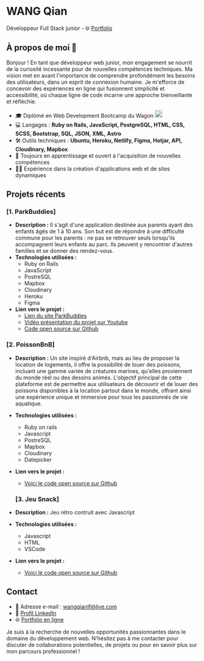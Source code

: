 
# WANG Qian 
Développeur Full Stack junior - 🌐 <a href="https://www.wangqian.pro" target="_blank">Portfolio</a>

## À propos de moi 👋

Bonjour ! En tant que développeur web junior, mon engagement se nourrit de la curiosité incessante pour de nouvelles compétences techniques.
Ma vision met en avant l'importance de comprendre profondément les besoins des utilisateurs, dans un esprit de connexion humaine.
Je m'efforce de concevoir des expériences en ligne qui fusionnent simplicité et accessibilité, où chaque ligne de code incarne une approche bienveillante et réfléchie.

- 🎓 Diplômé en Web Development Bootcamp du Wagon <img alt="un wagon blanc sur un fond rouge" src="https://d26jy9fbi4q9wx.cloudfront.net/assets/logo-ae2beeecce25d711f577b08deb9adfc6c02b673ed106b8d6c3da0f1721d9da33.svg" width="20" height="20">
- 💻 Langages : **Ruby on Rails, JavaScript, PostgreSQL, HTML, CSS, SCSS, Bootstrap, SQL, JSON, XML, Astro**
- 🛠️ Outils techniques : **Ubuntu, Heroku, Netlify, Figma, Hotjar, API, Cloudinary, Mapbox**
- 🌱 Toujours en apprentissage et ouvert à l'acquisition de nouvelles compétences
- 👩‍💻 Expérience dans la création d'applications web et de sites dynamiques

## Projets récents

### [1. ParkBuddies]

- **Description :**
  Il s'agit d'une application destinée aux parents ayant des enfants âgés de 1 à 10 ans. Son but est de répondre à une difficulté commune pour les parents : ne pas se retrouver seuls lorsqu'ils accompagnent leurs enfants au parc. Ils peuvent y rencontrer d'autres familles et se donner des rendez-vous.
- **Technologies utilisées :**
  - Ruby on Rails
  - JavaScript
  - PostreSQL
  - Mapbox
  - Cloudinary
  - Heroku
  - Figma
- **Lien vers le projet :**
  - <a href="https://www.parkbuddies.ch/" target="_blank">Lien du site ParkBuddies</a>
  - <a href="https://www.youtube.com/watch?v=a4fF_FOOBnE&ab_channel=LeWagon" target="_blank">Vidéo présentation du projet sur Youtube</a>
  - <a href="https://github.com/Humanidealife/ParkBuddies" target="_blank">Code open source sur Github</a>

### [2. PoissonBnB]

- **Description :** Un site inspiré d'Airbnb, mais au lieu de proposer la location de logements, il offre la possibilité de louer des poissons, incluant une gamme variée de créatures marines, qu'elles proviennent du monde réel ou des dessins animés. L'objectif principal de cette plateforme est de permettre aux utilisateurs de découvrir et de louer des poissons disponibles à la location partout dans le monde, offrant ainsi une expérience unique et immersive pour tous les passionnés de vie aquatique.
- **Technologies utilisées :**
  - Ruby on rails
  - Javascript
  - PostreSQL
  - Mapbox
  - Cloudinary
  - Datepicker
- **Lien vers le projet :**
  - <a href="https://github.com/Humanidealife/goldfishes_app" target="_blank">Voici le code open source sur Github</a>

  ### [3. Jeu Snack]

- **Description :** Jeu rétro contruit avec Javascript
- **Technologies utilisées :**
  - Javascript
  - HTML
  - VSCode
- **Lien vers le projet :**
  - <a href="https://github.com/Humanidealife/snack-js" target="_blank">Voici le code open source sur Github</a>

## Contact

- 📧 Adresse e-mail : wangqianlf@live.com
- 💼 <a href="https://www.linkedin.com/in/wang-qian-" target="_blank">Profil LinkedIn</a>
- 🌐 <a href="https://www.wangqian.pro" target="_blank">Portfolio en ligne</a>


Je suis à la recherche de nouvelles opportunités passionnantes dans le domaine du développement web. N'hésitez pas à me contacter pour discuter de collaborations potentielles, de projets ou pour en savoir plus sur mon parcours professionnel !







<!--
**Humanidealife/Humanidealife** is a ✨ _special_ ✨ repository because its `README.md` (this file) appears on your GitHub profile.

Here are some ideas to get you started:

- 🔭 I’m currently working on ...
- 🌱 I’m currently learning ...
- 👯 I’m looking to collaborate on ...
- 🤔 I’m looking for help with ...
- 💬 Ask me about ...
- 📫 How to reach me: ...
- 😄 Pronouns: ...
- ⚡ Fun fact: ...
-->

